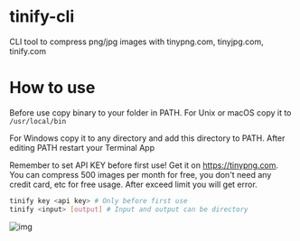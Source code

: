 # tinify-cli
CLI tool to compress png/jpg images with tinypng.com, tinyjpg.com, tinify.com

# How to use
Before use copy binary to your folder in PATH. For Unix or macOS copy it to `/usr/local/bin`

For Windows copy it to any directory and add this directory to PATH. After editing PATH restart your Terminal App

Remember to set API KEY before first use! Get it on https://tinypng.com. You can compress 500 images per month for free, you don't need any credit card, etc for free usage. After exceed limit you will get error.

```bash
tinify key <api key> # Only before first use
tinify <input> [output] # Input and output can be directory
```

![img](https://i.imgur.com/8wSYDKW.png)